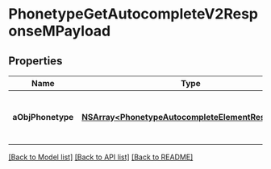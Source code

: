 # PhonetypeGetAutocompleteV2ResponseMPayload

## Properties
Name | Type | Description | Notes
------------ | ------------- | ------------- | -------------
**aObjPhonetype** | [**NSArray&lt;PhonetypeAutocompleteElementResponse&gt;***](PhonetypeAutocompleteElementResponse.md) | An array of Phonetype autocomplete element response. | [optional] 

[[Back to Model list]](../README.md#documentation-for-models) [[Back to API list]](../README.md#documentation-for-api-endpoints) [[Back to README]](../README.md)


